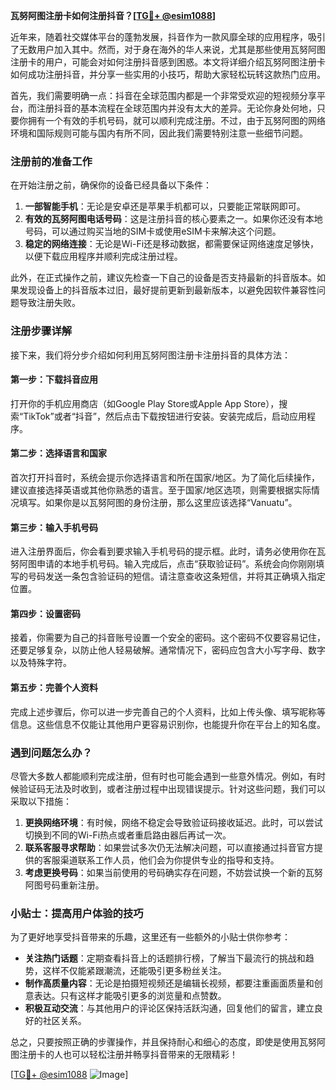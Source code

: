**瓦努阿图注册卡如何注册抖音？[[TG💪+ @esim1088](https://t.me/s/esim1088)]**

近年来，随着社交媒体平台的蓬勃发展，抖音作为一款风靡全球的应用程序，吸引了无数用户加入其中。然而，对于身在海外的华人来说，尤其是那些使用瓦努阿图注册卡的用户，可能会对如何注册抖音感到困惑。本文将详细介绍瓦努阿图注册卡如何成功注册抖音，并分享一些实用的小技巧，帮助大家轻松玩转这款热门应用。

首先，我们需要明确一点：抖音在全球范围内都是一个非常受欢迎的短视频分享平台，而注册抖音的基本流程在全球范围内并没有太大的差异。无论你身处何地，只要你拥有一个有效的手机号码，就可以顺利完成注册。不过，由于瓦努阿图的网络环境和国际规则可能与国内有所不同，因此我们需要特别注意一些细节问题。

### 注册前的准备工作

在开始注册之前，确保你的设备已经具备以下条件：

1. **一部智能手机**：无论是安卓还是苹果手机都可以，只要能正常联网即可。
2. **有效的瓦努阿图电话号码**：这是注册抖音的核心要素之一。如果你还没有本地号码，可以通过购买当地的SIM卡或使用eSIM卡来解决这个问题。
3. **稳定的网络连接**：无论是Wi-Fi还是移动数据，都需要保证网络速度足够快，以便下载应用程序并顺利完成注册过程。

此外，在正式操作之前，建议先检查一下自己的设备是否支持最新的抖音版本。如果发现设备上的抖音版本过旧，最好提前更新到最新版本，以避免因软件兼容性问题导致注册失败。

### 注册步骤详解

接下来，我们将分步介绍如何利用瓦努阿图注册卡注册抖音的具体方法：

#### 第一步：下载抖音应用

打开你的手机应用商店（如Google Play Store或Apple App Store），搜索“TikTok”或者“抖音”，然后点击下载按钮进行安装。安装完成后，启动应用程序。

#### 第二步：选择语言和国家

首次打开抖音时，系统会提示你选择语言和所在国家/地区。为了简化后续操作，建议直接选择英语或其他你熟悉的语言。至于国家/地区选项，则需要根据实际情况填写。如果你是以瓦努阿图的身份注册，那么这里应该选择“Vanuatu”。

#### 第三步：输入手机号码

进入注册界面后，你会看到要求输入手机号码的提示框。此时，请务必使用你在瓦努阿图申请的本地手机号码。输入完成后，点击“获取验证码”。系统会向你刚刚填写的号码发送一条包含验证码的短信。请注意查收这条短信，并将其正确填入指定位置。

#### 第四步：设置密码

接着，你需要为自己的抖音账号设置一个安全的密码。这个密码不仅要容易记住，还要足够复杂，以防止他人轻易破解。通常情况下，密码应包含大小写字母、数字以及特殊字符。

#### 第五步：完善个人资料

完成上述步骤后，你可以进一步完善自己的个人资料，比如上传头像、填写昵称等信息。这些信息不仅能让其他用户更容易识别你，也能提升你在平台上的知名度。

### 遇到问题怎么办？

尽管大多数人都能顺利完成注册，但有时也可能会遇到一些意外情况。例如，有时候验证码无法及时收到，或者注册过程中出现错误提示。针对这些问题，我们可以采取以下措施：

1. **更换网络环境**：有时候，网络不稳定会导致验证码接收延迟。此时，可以尝试切换到不同的Wi-Fi热点或者重启路由器后再试一次。
2. **联系客服寻求帮助**：如果尝试多次仍无法解决问题，可以直接通过抖音官方提供的客服渠道联系工作人员，他们会为你提供专业的指导和支持。
3. **考虑更换号码**：如果当前使用的号码确实存在问题，不妨尝试换一个新的瓦努阿图号码重新注册。

### 小贴士：提高用户体验的技巧

为了更好地享受抖音带来的乐趣，这里还有一些额外的小贴士供你参考：

- **关注热门话题**：定期查看抖音上的话题排行榜，了解当下最流行的挑战和趋势，这样不仅能紧跟潮流，还能吸引更多粉丝关注。
- **制作高质量内容**：无论是拍摄短视频还是编辑长视频，都要注重画面质量和创意表达。只有这样才能吸引更多的浏览量和点赞数。
- **积极互动交流**：与其他用户的评论区保持活跃沟通，回复他们的留言，建立良好的社区关系。

总之，只要按照正确的步骤操作，并且保持耐心和细心的态度，即使是使用瓦努阿图注册卡的人也可以轻松注册并畅享抖音带来的无限精彩！

[[TG💪+ @esim1088](https://t.me/s/esim1088) ![Image](https://i.postimg.cc/4NQfJmqS/Snipaste-2025-05-13-00-14-12.png)]
